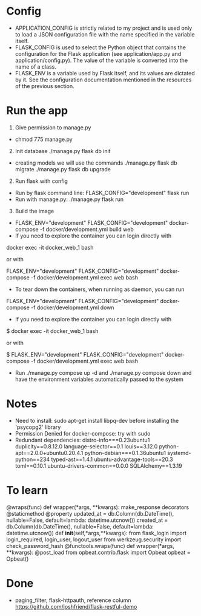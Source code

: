 # Config
- APPLICATION_CONFIG is strictly related to my project and is used only to load a JSON configuration file with the name specified in the variable itself.
- FLASK_CONFIG is used to select the Python object that contains the configuration for the Flask application (see application/app.py and application/config.py). The value of the variable is converted into the name of a class.
- FLASK_ENV is a variable used by Flask itself, and its values are dictated by it. See the configuration documentation mentioned in the resources of the previous section.

# Run the app
1. Give permission to manage.py
- chmod 775 manage.py
2. Init database
./manage.py flask db init
- creating models we will use the commands 
./manage.py flask db migrate 
./manage.py flask db upgrade
2. Run flask with config
- Run by flask command line: FLASK_CONFIG="development" flask run
- Run with manage.py: ./manage.py flask run
3. Build the image
- FLASK_ENV="development" FLASK_CONFIG="development" docker-compose -f docker/development.yml build web
- If you need to explore the container you can login directly with

docker exec -it docker_web_1 bash

or with

FLASK_ENV="development" FLASK_CONFIG="development" docker-compose -f docker/development.yml exec web bash

- To tear down the containers, when running as daemon, you can run

FLASK_ENV="development" FLASK_CONFIG="development" docker-compose -f docker/development.yml down

- If you need to explore the container you can login directly with

$ docker exec -it docker_web_1 bash

or with

$ FLASK_ENV="development" FLASK_CONFIG="development" docker-compose -f docker/development.yml exec web bash

- Run ./manage.py compose up -d and ./manage.py compose down and have the environment variables automatically passed to the system

# Notes
- Need to install: sudo apt-get install libpq-dev before installing the 'psycopg2' library
- Permission Denied for docker-compose: try with sudo
- Redundant dependencies:
distro-info===0.23ubuntu1
duplicity==0.8.12.0
language-selector==0.1
louis==3.12.0
python-apt==2.0.0+ubuntu0.20.4.1
python-debian===0.1.36ubuntu1
systemd-python==234
typed-ast==1.4.1
ubuntu-advantage-tools==20.3
toml==0.10.1
ubuntu-drivers-common==0.0.0
SQLAlchemy==1.3.19

# To learn
@wraps(func)
    def wrapper(*args, **kwargs):
make_response
decorators
@staticmethod
@property
updated_at = db.Column(db.DateTime(), nullable=False, default=lambda: datetime.utcnow())
created_at = db.Column(db.DateTime(), nullable=False, default=lambda: datetime.utcnow())
def __init__(self,*args,**kwargs):
from flask_login import login_required, login_user, logout_user
from werkzeug.security import check_password_hash
@functools.wraps(func)
    def wrapper(*args, **kwargs):
@post_load
from opbeat.contrib.flask import Opbeat
opbeat = Opbeat()

# Done
- paging_filter, flask-httpauth, reference column
https://github.com/joshfriend/flask-restful-demo

